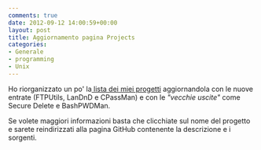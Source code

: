 ```yaml
---
comments: true
date: 2012-09-12 14:00:59+00:00
layout: post
title: Aggiornamento pagina Projects
categories:
- Generale
- programming
- Unix
---
```


Ho riorganizzato un po' la[ lista dei miei progetti](http://www.polslinux.it/progetti/) aggiornandola con le nuove entrate (FTPUtils, LanDnD e CPassMan) e con le _"vecchie uscite"_ come Secure Delete e BashPWDMan.

Se volete maggiori informazioni basta che clicchiate sul nome del progetto e sarete reindirizzati alla pagina GitHub contenente la descrizione e i sorgenti.
